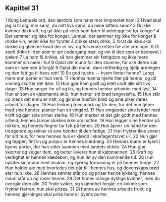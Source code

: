## Kapittel 31

1 Kong Lemuels ord, den lærdom som hans mor innprentet ham: 
2 Hvad skal jeg si til dig, min sønn, du mitt livs sønn, du mine løfters sønn? 
3 Gi ikke kvinner din kraft, og gå ikke på veier som fører til ødeleggelse for konger! 
4 Det sømmer sig ikke for konger, Lemuel, det sømmer sig ikke for konger å drikke vin, heller ikke for fyrster å drikke sterk drikk, 
5 forat de ikke skal drikke og glemme hvad der er lov, og forvende retten for alle arminger. 
6 Gi sterk drikk til den som er sin undergang nær, og vin til den som er bedrøvet i sjelen! 
7 La ham få drikke, så han glemmer sin fattigdom og ikke mere kommer sin møie i hu! 
8 Oplat din munn for den stumme, for alle deres sak som er nær ved å forgå! 
9 Oplat din munn, døm rettferdig og hjelp armingen og den fattige til hans rett! 
10 En god hustru -- hvem finner henne? Langt mere enn perler er hun verd. 
11 Hennes manns hjerte liter på henne, og på vinning skorter det ikke. 
12 Hun gjør ham godt og intet ondt alle sitt livs dager. 
13 Hun sørger for ull og lin, og hennes hender arbeider med lyst. 
14 Hun er som en kjøbmanns skib; hun henter sitt brød langveisfra. 
15 Hun står op mens det ennu er natt, og gir sine husfolk brød og sine piker deres arbeid for dagen. 
16 Hun tenker på en mark og får den; for det hun tjener med sine hender, planter hun en vingård. 
17 Hun omgjorder sine lender med kraft og gjør sine armer sterke. 
18 Hun merker at det går godt med hennes arbeid; hennes lampe slukkes ikke om natten. 
19 Hun legger sine hender på rokken, og hennes fingrer tar fatt på tenen. 
20 Hun åpner sin hånd for den trengende og rekker ut sine hender til den fattige. 
21 Hun frykter ikke sneen for sitt hus; for hele hennes hus er klædd i skarlagenfarvet ull. 
22 Hun gjør sig tepper; fint lin og purpur er hennes klædning. 
23 Hennes mann er kjent i byens porter, der han sitter sammen med landets eldste. 
24 Hun gjør skjorter og selger dem, og belter leverer hun til kjøbmannen. 
25 Kraft og verdighet er hennes klædebon, og hun ler av den kommende tid. 
26 Hun oplater sin munn med visdom, og kjærlig formaning er på hennes tunge. 
27 Hun holder øie med hvorledes det går til i hennes hus, og dovenskaps brød eter hun ikke. 
28 Hennes sønner står op og priser henne lykkelig; hennes mann står op og roser henne: 
29 Det finnes mange dyktige kvinner, men du overgår dem alle. 
30 Ynde sviker, og skjønnhet forgår; en kvinne som frykter Herren, hun skal prises. 
31 Gi henne av hennes arbeids frukt, og hennes gjerninger skal prise henne i byens porter.